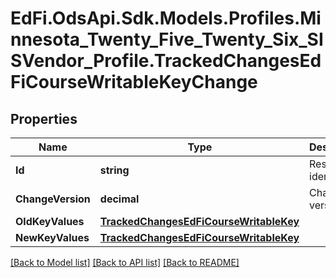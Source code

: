 # EdFi.OdsApi.Sdk.Models.Profiles.Minnesota_Twenty_Five_Twenty_Six_SISVendor_Profile.TrackedChangesEdFiCourseWritableKeyChange

## Properties

Name | Type | Description | Notes
------------ | ------------- | ------------- | -------------
**Id** | **string** | Resource identifier | [optional] 
**ChangeVersion** | **decimal** | Change version | [optional] 
**OldKeyValues** | [**TrackedChangesEdFiCourseWritableKey**](TrackedChangesEdFiCourseWritableKey.md) |  | [optional] 
**NewKeyValues** | [**TrackedChangesEdFiCourseWritableKey**](TrackedChangesEdFiCourseWritableKey.md) |  | [optional] 

[[Back to Model list]](../README.md#documentation-for-models) [[Back to API list]](../README.md#documentation-for-api-endpoints) [[Back to README]](../README.md)

